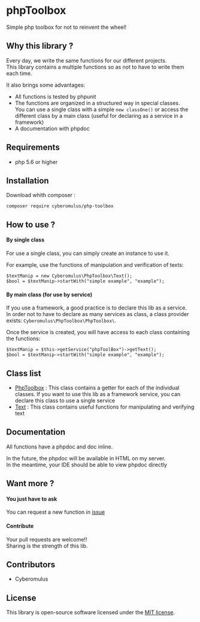 # phpToolbox

Simple php toolbox for not to reinvent the wheel!

## Why this library ?

Every day, we write the same functions for our different projects.  
This library contains a multiple functions so as not to have to write them each time.

It also brings some advantages:

* All functions is tested by phpunit
* The functions are organized in a structured way in special classes.  
You can use a single class with a simple `new classOne()` or access the different class by a main class (useful for declaring as a service in a framework)
* A documentation with phpdoc

## Requirements

* php 5.6 or higher

## Installation

Download whith composer :

    composer require cyberomulus/php-toolbox

## How to use ?

#### By single class

For use a single class, you can simply create an instance to use it.

For example, use the functions of manipulation and verification of texts:

    $textManip = new Cyberomulus\PhpToolbox\Text();
    $bool = $textManip->startWith("simple example", "example");

#### By main class (for use by service)

If you use a framework, a good practice is to declare this lib as a service.  
In order not to have to declare as many services as class, a class provider exists: `Cyberomulus\PhpToolbox\PhpToolbox\`.

Once the service is created, you will have access to each class containing the functions:

    $textManip = $this->getService("phpToolBox")->getText();
    $bool = $textManip->startWith("simple example", "example");

## Class list

* [PhpToolbox](docs/00-PhpToolBox.md) : This class contains a getter for each of the individual classes.
If you want to use this lib as a framework service, you can declare this class to use a single service
* [Text](docs/0-text.md) : This class contains useful functions for manipulating and verifying text

## Documentation

All functions have a phpdoc and doc inline.

In the future, the phpdoc will be available in HTML on my server.  
In the meantime, your IDE should be able to view phpdoc directly

## Want more ?

#### You just have to ask

You can request a new function in [issue](https://github.com/cyberomulus/phpToolbox/issues)

#### Contribute

Your pull requests are welcome!!  
Sharing is the strength of this lib.

## Contributors

* Cyberomulus

## License

This library is open-source software licensed under the [MIT license](http://opensource.org/licenses/MIT).